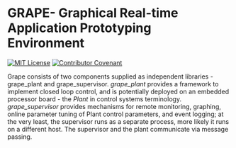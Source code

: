# GRAPE- Graphical Real-time Application Prototyping Environment

[![MIT License](http://img.shields.io/badge/license-MIT-blue.svg?style=flat)](LICENSE)
[![Contributor Covenant](https://img.shields.io/badge/Contributor%20Covenant-2.1-4baaaa.svg)](code_of_conduct.md)

Grape consists of two components supplied as independent libraries - grape_plant and grape_supervisor. *grape_plant* 
provides a framework to implement closed loop control, and is potentially deployed on an embedded processor board - the 
*Plant* in control systems terminology. *grape_supervisor* provides mechanisms for remote monitoring, graphing, online 
parameter tuning of Plant control parameters, and event logging; at the very least, the supervisor runs as a separate 
process, more likely it runs on a different host. The supervisor and the plant communicate via message passing.
